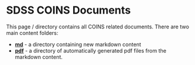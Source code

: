 
# SDSS COINS Documents

This page / directory contains all COINS related documents.  There are two main content folders:

- **[md](md)** - a directory containing new markdown content
- **[pdf](pdf)** - a directory of automatically generated pdf files from the markdown content.

